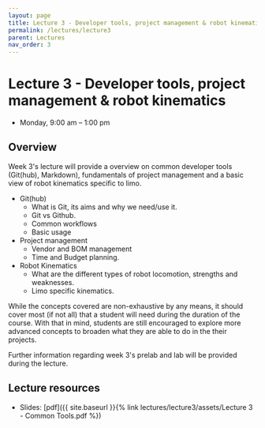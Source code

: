 ```yaml
---
layout: page
title: Lecture 3 - Developer tools, project management & robot kinematics
permalink: /lectures/lecture3
parent: Lectures
nav_order: 3
---
```


# **Lecture 3 - Developer tools, project management & robot kinematics**

- Monday, 9:00 am – 1:00 pm

## **Overview**

Week 3's lecture will provide a overview on common developer tools (Git(hub), Markdown), fundamentals of project management and a basic view of robot kinematics specific to limo.

- Git(hub)
  - What is Git, its aims and why we need/use it.
  - Git vs Github.
  - Common workflows
  - Basic usage
- Project management
  - Vendor and BOM management
  - Time and Budget planning.
- Robot Kinematics
  - What are the different types of robot locomotion, strengths and weaknesses.
  - Limo specific kinematics.

While the concepts covered are non-exhaustive by any means, it should cover most (if not all) that a student will need during the duration of the course. With that in mind, students are still encouraged to explore more advanced concepts to broaden what they are able to do in the their projects.

Further information regarding week 3's prelab and lab will be provided during the lecture.

## **Lecture resources**
* Slides: [pdf]({{ site.baseurl }}{% link lectures/lecture3/assets/Lecture 3 - Common Tools.pdf %})
